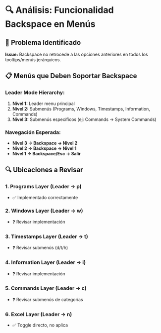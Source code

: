 # 🔍 Análisis: Funcionalidad Backspace en Menús

## 🎯 Problema Identificado

**Issue:** Backspace no retrocede a las opciones anteriores en todos los tooltips/menús jerárquicos.

## 📋 Menús que Deben Soportar Backspace

### Leader Mode Hierarchy:
1. **Nivel 1:** Leader menu principal
2. **Nivel 2:** Submenús (Programs, Windows, Timestamps, Information, Commands)
3. **Nivel 3:** Submenús específicos (ej: Commands → System Commands)

### Navegación Esperada:
- **Nivel 3 → Backspace → Nivel 2**
- **Nivel 2 → Backspace → Nivel 1**
- **Nivel 1 → Backspace/Esc → Salir**

## 🔍 Ubicaciones a Revisar

### 1. Programs Layer (Leader → p)
- ✅ Implementado correctamente

### 2. Windows Layer (Leader → w)
- ❓ Revisar implementación

### 3. Timestamps Layer (Leader → t)
- ❓ Revisar submenús (d/t/h)

### 4. Information Layer (Leader → i)
- ❓ Revisar implementación

### 5. Commands Layer (Leader → c)
- ❓ Revisar submenús de categorías

### 6. Excel Layer (Leader → n)
- ✅ Toggle directo, no aplica